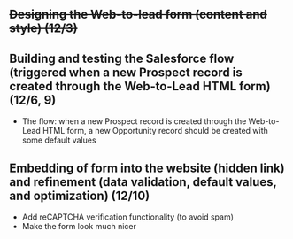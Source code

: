 
## ~~Designing the Web-to-lead form (content and style) (12/3)~~

## Building and testing the Salesforce flow (triggered when a new Prospect record is created through the Web-to-Lead HTML form) (12/6, 9)
- The flow: when a new Prospect record is created through the Web-to-Lead HTML form, a new Opportunity record should be created with some default values 

## Embedding of form into the website (hidden link) and refinement (data validation, default values, and optimization) (12/10)
- Add reCAPTCHA verification functionality (to avoid spam)
- Make the form look much nicer

